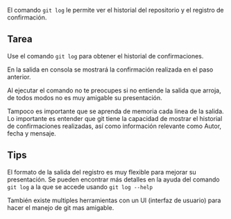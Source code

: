 El comando `git log` le permite ver el historial del repositorio y el registro de confirmación.

## Tarea

Use el comando `git log` para obtener el historial de confirmaciones.

En la salida en consola se mostrará la confirmación realizada en el paso anterior.

Al ejecutar el comando no te preocupes si no entiende la salida que arroja, de todos modos no es muy amigable su presentación.

Tampoco es importante que se aprenda de memoria cada linea de la salida. Lo importante es entender que git tiene la capacidad de mostrar el historial de confirmaciones realizadas, así como información relevante como Autor, fecha y mensaje.

## Tips

El formato de la salida del registro es muy flexible para mejorar su presentación. Se pueden encontrar más detalles en la ayuda del comando `git log` a la que se accede usando `git log --help`

También existe multiples herramientas con un UI (interfaz de usuario) para hacer el manejo de git mas amigable.